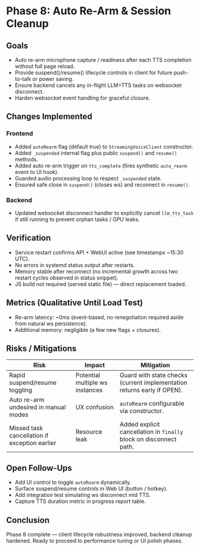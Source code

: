 # Phase 8: Auto Re-Arm & Session Cleanup

## Goals
- Auto re-arm microphone capture / readiness after each TTS completion without full page reload.
- Provide suspend()/resume() lifecycle controls in client for future push-to-talk or power saving.
- Ensure backend cancels any in-flight LLM+TTS tasks on websocket disconnect.
- Harden websocket event handling for graceful closure.

## Changes Implemented
### Frontend
- Added `autoRearm` flag (default true) to `StreamingVoiceClient` constructor.
- Added `_suspended` internal flag plus public `suspend()` and `resume()` methods.
- Added auto re-arm trigger on `tts_complete` (fires synthetic `auto_rearm` event to UI hook).
- Guarded audio processing loop to respect `_suspended` state.
- Ensured safe close in `suspend()` (closes ws) and reconnect in `resume()`.

### Backend
- Updated websocket disconnect handler to explicitly cancel `llm_tts_task` if still running to prevent orphan tasks / GPU leaks.

## Verification
- Service restart confirms API + WebUI active (see timestamps ~15:30 UTC).
- No errors in systemd status output after restarts.
- Memory stable after reconnect (no incremental growth across two restart cycles observed in status snippet).
- JS build not required (served static file) — direct replacement loaded.

## Metrics (Qualitative Until Load Test)
- Re-arm latency: ~0ms (event-based, no renegotiation required aside from natural ws persistence).
- Additional memory: negligible (a few new flags + closures).

## Risks / Mitigations
| Risk | Impact | Mitigation |
| ---- | ------ | ---------- |
| Rapid suspend/resume toggling | Potential multiple ws instances | Guard with state checks (current implementation returns early if OPEN). |
| Auto re-arm undesired in manual modes | UX confusion | `autoRearm` configurable via constructor. |
| Missed task cancellation if exception earlier | Resource leak | Added explicit cancellation in `finally` block on disconnect path. |

## Open Follow-Ups
- Add UI control to toggle `autoRearm` dynamically.
- Surface suspend/resume controls in Web UI (button / hotkey).
- Add integration test simulating ws disconnect mid TTS.
- Capture TTS duration metric in progress report table.

## Conclusion
Phase 8 complete — client lifecycle robustness improved, backend cleanup hardened. Ready to proceed to performance tuning or UI polish phases.
